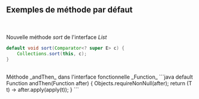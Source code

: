 ## Exemples de méthode par défaut
<br><br>
Nouvelle méthode _sort_ de l'interface _List_
```java
default void sort(Comparator<? super E> c) {
    Collections.sort(this, c);
}
```
<br>
Méthode _andThen_ dans l'interface fonctionnelle _Function_
```java
default <V> Function<T, V> andThen(Function<R,V> after) {
    Objects.requireNonNull(after);
    return (T t) -> after.apply(apply(t));
}
```
